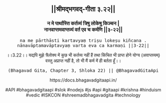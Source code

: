 <center><h2>||श्रीमद्‍भगवद्‍-गीता ३.२२||</h2>
<h3>न मे पार्थास्ति कर्तव्यं त्रिषु लोकेषु किञ्चन |<br/>नानवाप्तमवाप्तव्यं वर्त एव च कर्मणि ||३-२२||</h3>
<pre>na me pārthāsti kartavyaṃ triṣu lokeṣu kiñcana .<br/>nānavāptamavāptavyaṃ varta eva ca karmaṇi ||3-22||</pre>
<p>।।3.22।। यद्यपि मुझे त्रैलोक्य में कुछ भी कर्तव्य नहीं हैं तथा किंचित भी प्राप्त होने योग्य (अवाप्तव्यम्) वस्तु अप्राप्त नहीं है, तो भी मैं कर्म में ही बर्तता हूँ।।</p>
<pre>(Bhagavad Gita, Chapter 3, Shloka 22) || @BhagavadGitaApi</pre><p>https://docs.bhagavadgitaapi.in/</p><p>#API #bhagavadgitaapi #slok #nodejs #js #api #gitaapi #krishna #hinduism #vedic #ISKCON #shreemadbhagavadgita #technology</p></center>